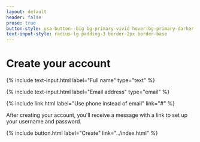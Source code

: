 ```yaml
---
layout: default
header: false
prose: true
button-style: usa-button--big bg-primary-vivid hover:bg-primary-darker
text-input-style: radius-lg padding-3 border-2px border-base
---
```


# Create your account

<!-- Include a text input component for name. -->
{% include text-input.html label="Full name" type="text" %}

<!-- Include a text input component for email. -->
{% include text-input.html label="Email address" type="email" %}

<!-- Include an inline link for communication preference. -->
{% include link.html label="Use phone instead of email" link="#" %}

After creating your account, you'll receive a message with a link to set up your username and password.

<!-- Include a button component as a call-to-action for completing the form. -->
{% include button.html label="Create" link="../index.html" %}